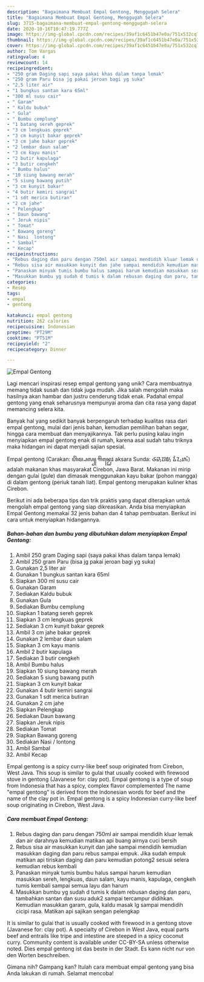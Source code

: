 ```yaml
---
description: "Bagaimana Membuat Empal Gentong, Menggugah Selera"
title: "Bagaimana Membuat Empal Gentong, Menggugah Selera"
slug: 3715-bagaimana-membuat-empal-gentong-menggugah-selera
date: 2020-10-16T10:47:19.777Z
image: https://img-global.cpcdn.com/recipes/39af1c6451b47e0a/751x532cq70/empal-gentong-foto-resep-utama.jpg
thumbnail: https://img-global.cpcdn.com/recipes/39af1c6451b47e0a/751x532cq70/empal-gentong-foto-resep-utama.jpg
cover: https://img-global.cpcdn.com/recipes/39af1c6451b47e0a/751x532cq70/empal-gentong-foto-resep-utama.jpg
author: Tom Vargas
ratingvalue: 4
reviewcount: 14
recipeingredient:
- "250 gram Daging sapi saya pakai khas dalam tanpa lemak"
- "250 gram Paru bisa jg pakai jeroan bagi yg suka"
- "2,5 liter air"
- "1 bungkus santan kara 65ml"
- "300 ml susu cair"
- " Garam"
- " Kaldu bubuk"
- " Gula"
- " Bumbu cemplung"
- "1 batang sereh geprek"
- "3 cm lengkuas geprek"
- "3 cm kunyit bakar geprek"
- "3 cm jahe bakar geprek"
- "2 lembar daun salam"
- "3 cm kayu manis"
- "2 butir kapulaga"
- "3 butir cengkeh"
- " Bumbu halus"
- "10 siung bawang merah"
- "5 siung bawang putih"
- "3 cm kunyit bakar"
- "4 butir kemiri sangrai"
- "1 sdt merica butiran"
- "2 cm jahe"
- " Pelengkap"
- " Daun bawang"
- " Jeruk nipis"
- " Tomat"
- " Bawang goreng"
- " Nasi  lontong"
- " Sambal"
- " Kecap"
recipeinstructions:
- "Rebus daging dan paru dengan 750ml air sampai mendidih kluar lemak dan air darahnya kemudian matikan api buang airnya cuci bersih"
- "Rebus sisa air masukkan kunyit dan jahe sampai mendidih kemudian masukkan daging dan paru rebus sampai empuk. Jika sudah empuk matikan api tiriskan daging dan paru kemudian potong2 sesuai selera kemudian rebus kembali"
- "Panaskan minyak tumis bumbu halus sampai harum kemudian masukkan sereh, lengkuas, daun salam, kayu manis, kapulaga, cengkeh tumis kembali sampai semua layu dan harum"
- "Masukkan bumbu yg sudah d tumis k dalam rebusan daging dan paru, tambahkan santan dan susu aduk2 sampai tercampur didihkan. Kemudian masukkan garam, gula, kaldu masak lg sampai mendidih cicipi rasa. Matikan api sajikan sengan pelengkap"
categories:
- Resep
tags:
- empal
- gentong

katakunci: empal gentong 
nutrition: 262 calories
recipecuisine: Indonesian
preptime: "PT29M"
cooktime: "PT51M"
recipeyield: "2"
recipecategory: Dinner

---
```



![Empal Gentong](https://img-global.cpcdn.com/recipes/39af1c6451b47e0a/751x532cq70/empal-gentong-foto-resep-utama.jpg)

Lagi mencari inspirasi resep empal gentong yang unik? Cara membuatnya memang tidak susah dan tidak juga mudah. Jika salah mengolah maka hasilnya akan hambar dan justru cenderung tidak enak. Padahal empal gentong yang enak seharusnya mempunyai aroma dan cita rasa yang dapat memancing selera kita.

Banyak hal yang sedikit banyak berpengaruh terhadap kualitas rasa dari empal gentong, mulai dari jenis bahan, kemudian pemilihan bahan segar, hingga cara membuat dan menyajikannya. Tak perlu pusing kalau ingin menyiapkan empal gentong enak di rumah, karena asal sudah tahu triknya maka hidangan ini dapat menjadi sajian spesial.

Empal gentong (Carakan: ꦲꦼꦩ꧀ꦥꦭ꧀ ꦒꦼꦤ꧀ꦛꦺꦴꦁ aksara Sunda: ᮈᮙ᮪ᮕᮜ᮪ ᮍᮨᮔ᮪ᮒᮧᮀ) adalah makanan khas masyarakat Cirebon, Jawa Barat. Makanan ini mirip dengan gulai (gule) dan dimasak menggunakan kayu bakar (pohon mangga) di dalam gentong (periuk tanah liat). Empal gentong merupakan kuliner khas Cirebon.


Berikut ini ada beberapa tips dan trik praktis yang dapat diterapkan untuk mengolah empal gentong yang siap dikreasikan. Anda bisa menyiapkan Empal Gentong memakai 32 jenis bahan dan 4 tahap pembuatan. Berikut ini cara untuk menyiapkan hidangannya.

<!--inarticleads1-->

##### Bahan-bahan dan bumbu yang dibutuhkan dalam menyiapkan Empal Gentong:

1. Ambil 250 gram Daging sapi (saya pakai khas dalam tanpa lemak)
1. Ambil 250 gram Paru (bisa jg pakai jeroan bagi yg suka)
1. Gunakan 2,5 liter air
1. Gunakan 1 bungkus santan kara 65ml
1. Siapkan 300 ml susu cair
1. Gunakan  Garam
1. Sediakan  Kaldu bubuk
1. Gunakan  Gula
1. Sediakan  Bumbu cemplung
1. Siapkan 1 batang sereh geprek
1. Siapkan 3 cm lengkuas geprek
1. Sediakan 3 cm kunyit bakar geprek
1. Ambil 3 cm jahe bakar geprek
1. Gunakan 2 lembar daun salam
1. Siapkan 3 cm kayu manis
1. Ambil 2 butir kapulaga
1. Sediakan 3 butir cengkeh
1. Ambil  Bumbu halus
1. Siapkan 10 siung bawang merah
1. Sediakan 5 siung bawang putih
1. Siapkan 3 cm kunyit bakar
1. Gunakan 4 butir kemiri sangrai
1. Gunakan 1 sdt merica butiran
1. Gunakan 2 cm jahe
1. Siapkan  Pelengkap
1. Sediakan  Daun bawang
1. Siapkan  Jeruk nipis
1. Sediakan  Tomat
1. Siapkan  Bawang goreng
1. Sediakan  Nasi / lontong
1. Ambil  Sambal
1. Ambil  Kecap


Empal gentong is a spicy curry-like beef soup originated from Cirebon, West Java. This soup is similar to gulai that usually cooked with firewood stove in gentong (Javanese for: clay pot). Empal gentong is a type of soup from Indonesia that has a spicy, complex flavor complemented The name &#34;empal gentong&#34; is derived from the Indonesian words for beef and the name of the clay pot in. Empal gentong is a spicy Indonesian curry-like beef soup originating in Cirebon, West Java. 

<!--inarticleads2-->

##### Cara membuat Empal Gentong:

1. Rebus daging dan paru dengan 750ml air sampai mendidih kluar lemak dan air darahnya kemudian matikan api buang airnya cuci bersih
1. Rebus sisa air masukkan kunyit dan jahe sampai mendidih kemudian masukkan daging dan paru rebus sampai empuk. Jika sudah empuk matikan api tiriskan daging dan paru kemudian potong2 sesuai selera kemudian rebus kembali
1. Panaskan minyak tumis bumbu halus sampai harum kemudian masukkan sereh, lengkuas, daun salam, kayu manis, kapulaga, cengkeh tumis kembali sampai semua layu dan harum
1. Masukkan bumbu yg sudah d tumis k dalam rebusan daging dan paru, tambahkan santan dan susu aduk2 sampai tercampur didihkan. Kemudian masukkan garam, gula, kaldu masak lg sampai mendidih cicipi rasa. Matikan api sajikan sengan pelengkap


It is similar to gulai that is usually cooked with firewood in a gentong stove (Javanese for: clay pot). A specialty of Cirebon in West Java, equal parts beef and entrails like tripe and intestine are steeped in a spicy coconut curry. Community content is available under CC-BY-SA unless otherwise noted. Dies empal gentong ist das beste in der Stadt. Es kann nicht nur von den Worten beschreiben. 

Gimana nih? Gampang kan? Itulah cara membuat empal gentong yang bisa Anda lakukan di rumah. Selamat mencoba!
